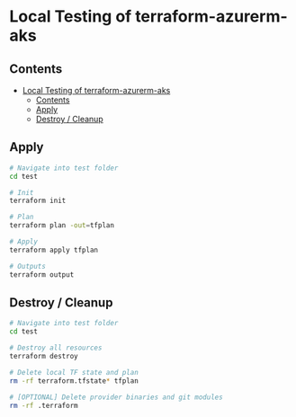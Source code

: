 # Local Testing of terraform-azurerm-aks

## Contents

- [Local Testing of terraform-azurerm-aks](#local-testing-of-terraform-azurerm-aks)
  - [Contents](#contents)
  - [Apply](#apply)
  - [Destroy / Cleanup](#destroy--cleanup)

## Apply

```bash
# Navigate into test folder
cd test

# Init
terraform init

# Plan
terraform plan -out=tfplan

# Apply
terraform apply tfplan

# Outputs
terraform output
```

## Destroy / Cleanup

```bash
# Navigate into test folder
cd test

# Destroy all resources
terraform destroy

# Delete local TF state and plan
rm -rf terraform.tfstate* tfplan

# [OPTIONAL] Delete provider binaries and git modules
rm -rf .terraform
```
